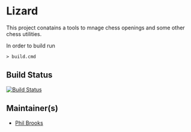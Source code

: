 
# Lizard

This project conatains a tools to mnage chess openings and some other chess utilities.

In order to build run 

    > build.cmd
    

## Build Status

[![Build Status](https://img.shields.io/appveyor/ci/fsgit/ProjectScaffold/master.svg)](https://ci.appveyor.com/project/fsgit/projectscaffold)

## Maintainer(s)

- [Phil Brooks](https://github.com/pbbwfc)
